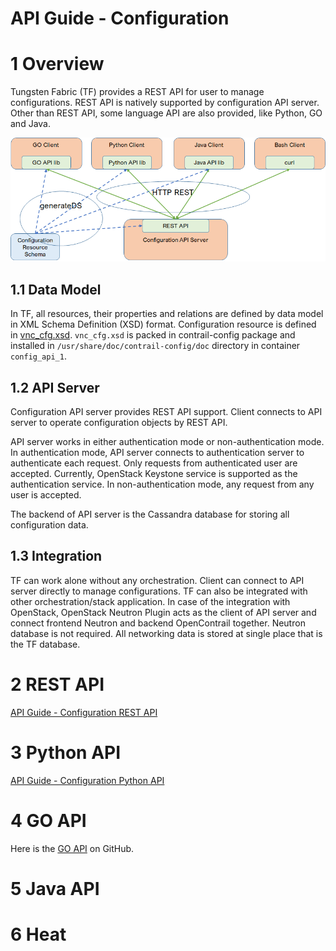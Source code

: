 # API Guide - Configuration

# 1 Overview

Tungsten Fabric (TF) provides a REST API for user to manage configurations. REST API is natively supported by configuration API server. Other than REST API, some language API are also provided, like Python, GO and Java.

![Figure 1 API overview](F1-1.png)


## 1.1 Data Model

In TF, all resources, their properties and relations are defined by data model in XML Schema Definition (XSD) format. Configuration resource is defined in [vnc_cfg.xsd](https://github.com/Juniper/contrail-api-client/blob/master/schema/vnc_cfg.xsd). `vnc_cfg.xsd` is packed in contrail-config package and installed in `/usr/share/doc/contrail-config/doc` directory in container `config_api_1`.


## 1.2 API Server

Configuration API server provides REST API support. Client connects to API server to operate configuration objects by REST API.

API server works in either authentication mode or non-authentication mode. In authentication mode, API server connects to authentication server to authenticate each request. Only requests from authenticated user are accepted. Currently, OpenStack Keystone service is supported as the authentication service. In non-authentication mode, any request from any user is accepted.

The backend of API server is the Cassandra database for storing all configuration data.


## 1.3 Integration

TF can work alone without any orchestration. Client can connect to API server directly to manage configurations. TF can also be integrated with other orchestration/stack application. In case of the integration with OpenStack, OpenStack Neutron Plugin acts as the client of API server and connect frontend Neutron and backend OpenContrail together. Neutron database is not required. All networking data is stored at single place that is the TF database.


# 2 REST API

[API Guide - Configuration REST API](Configuration-REST.md#api-guide---configuration-rest-api)

# 3 Python API

[API Guide - Configuration Python API](Configuration-Python.md#api-guide---configuration-python-api)


# 4 GO API

Here is the [GO API](https://github.com/Juniper/contrail-go-api) on GitHub.


# 5 Java API


# 6 Heat


